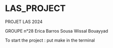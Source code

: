 # LAS_PROJECT

PROJET LAS 2024

GROUPE n°28
Erica Barros Sousa
Wissal Bouayyad

To start the project : put make in the terminal